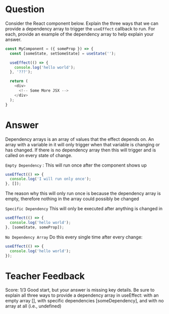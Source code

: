 # Question

Consider the React component below. Explain the three ways that we can provide a dependency array to trigger the `useEffect` callback to run. For each, provide an example of the dependency array to help explain your answer.

```js
const MyComponent = ({ someProp }) => {
  const [someState, setSomeState] = useState('');

  useEffect(() => {
    console.log('hello world');
  }, '???');

  return (
    <div>
      <!-- Some More JSX -->
    </div>
  );
}
```

# Answer
Dependency arrays is an array of values that the effect depends on. An array with a variable in it will only trigger when that variable is changing or has changed. If there is no dependency array then this will trigger and is called on every state of change.

`Empty Dependency` :
This will run once after the component shows up
```js
useEffect(() => {
  console.log('I will run only once');
}, []);
```
The reason why this will only run once is because the dependency array is empty, therefore nothing in the array could possibly be changed


`Specific Dependency`
This will only be executed after anything is changed in
```js
useEffect(() => {
  console.log('hello world');
}, [someState, someProp]);
```

`No Dependency Array`
Do this every single time after every change:
```js
useEffect(() => {
  console.log('hello world');
});

```

# Teacher Feedback

Score: 1/3
Good start, but your answer is missing key details. Be sure to explain all three ways to provide a dependency array in useEffect: with an empty array [], with specific dependencies [someDependency], and with no array at all (i.e., undefined)
